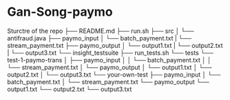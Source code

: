 # Gan-Song-paymo

Sturctre of the repo
├── README.md 
├── run.sh
├── src
│     └── antifraud.java
├── paymo_input
│   └── batch_payment.txt
|   └── stream_payment.txt
├── paymo_output
│   └── output1.txt
|   └── output2.txt
|   └── output3.txt
└── insight_testsuite
       ├── run_tests.sh
       └── tests
            └── test-1-paymo-trans
            │   ├── paymo_input
            │   │   └── batch_payment.txt
            │   │   └── stream_payment.txt
            │   └── paymo_output
            │       └── output1.txt
            │       └── output2.txt
            │       └── output3.txt
            └── your-own-test
                 ├── paymo_input
                 │   └── batch_payment.txt
                 │   └── stream_payment.txt
                 └── paymo_output
                     └── output1.txt
                     └── output2.txt
                     └── output3.txt


